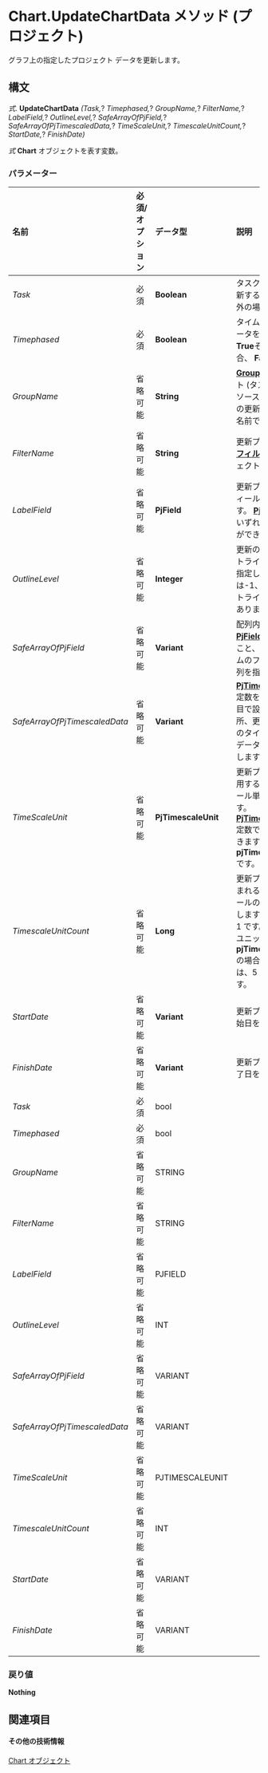 
# Chart.UpdateChartData メソッド (プロジェクト)
グラフ上の指定したプロジェクト データを更新します。

## 構文

 _式_. **UpdateChartData** _(Task,_? _Timephased,_? _GroupName,_? _FilterName,_? _LabelField,_? _OutlineLevel,_? _SafeArrayOfPjField,_? _SafeArrayOfPjTimescaledData,_? _TimeScaleUnit,_? _TimescaleUnitCount,_? _StartDate,_? _FinishDate)_

 _式_ **Chart** オブジェクトを表す変数。


### パラメーター



|**名前**|**必須/オプション**|**データ型**|**説明**|
|:-----|:-----|:-----|:-----|
| _Task_|必須|**Boolean**|タスクのデータを更新する **True**それ以外の場合、  **False**。|
| _Timephased_|必須|**Boolean**|タイム スケール データを更新する **True**それ以外の場合、  **False**。|
| _GroupName_|省略可能|**String**|**[Group2](a7a61fa4-e752-006e-a47e-03987b04f01c.md)** オブジェクト (タスクまたはリソースのグループ) の更新プログラムの名前です。|
| _FilterName_|省略可能|**String**|更新プログラムの **[フィルター](abcd72a7-b86b-783e-16e0-f50a48b1fed2.md)** オブジェクトの名前です。|
| _LabelField_|省略可能|**PjField**|更新プログラムのフィールドを指定します。 **[PjField](f0df0929-921c-1f33-ab42-192efdaeb64d.md)** 定数のいずれかをすることができます。|
| _OutlineLevel_|省略可能|**Integer**|更新のタスクのアウトライン レベルを指定します。既定値は-1、すべてのアウトライン レベルであります。|
| _SafeArrayOfPjField_|省略可能|**Variant**|配列内の各項目、  **[PjField](f0df0929-921c-1f33-ab42-192efdaeb64d.md)** 定数になること、更新プログラムのフィールドの配列を指定します。|
| _SafeArrayOfPjTimescaledData_|省略可能|**Variant**|**[PjTimescaledData](3933e982-913a-d4de-789d-39d3a4a65ca4.md)** 定数を配列内の各項目で設定できます場所、更新プログラムのタイム スケール データの配列を指定します。|
| _TimeScaleUnit_|省略可能|**PjTimescaleUnit**|更新プログラムで使用するタイム スケール単位を指定します。 **[PjTimescaledUnit](17323cf1-2889-b641-1011-26f115eb0d2b.md)** 定数であることができます。既定値は、 **pjTimescaleDays**です。|
| _TimescaleUnitCount_|省略可能|**Long**|更新プログラムに含まれるタイム スケールの単位数を指定します。既定値は、1 です。たとえば、ユニットが **pjTimescaleWeeks**の場合は、5 の値は、5 週間を示します。|
| _StartDate_|省略可能|**Variant**|更新プログラムの開始日を指定します。|
| _FinishDate_|省略可能|**Variant**|更新プログラムの終了日を指定します。|
| _Task_|必須|bool||
| _Timephased_|必須|bool||
| _GroupName_|省略可能|STRING||
| _FilterName_|省略可能|STRING||
| _LabelField_|省略可能|PJFIELD||
| _OutlineLevel_|省略可能|INT||
| _SafeArrayOfPjField_|省略可能|VARIANT||
| _SafeArrayOfPjTimescaledData_|省略可能|VARIANT||
| _TimeScaleUnit_|省略可能|PJTIMESCALEUNIT||
| _TimescaleUnitCount_|省略可能|INT||
| _StartDate_|省略可能|VARIANT||
| _FinishDate_|省略可能|VARIANT||

### 戻り値

 **Nothing**


## 関連項目


#### その他の技術情報


[Chart オブジェクト](810d4ec1-69d2-c432-b9da-57042b783b85.md)